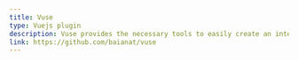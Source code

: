 ```yaml
---
title: Vuse
type: Vuejs plugin
description: Vuse provides the necessary tools to easily create an interactive page builder powered with Vuejs framework.
link: https://github.com/baianat/vuse
---
```

